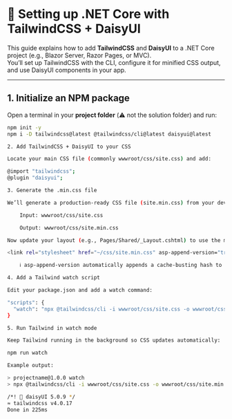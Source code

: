 # 🌼 Setting up .NET Core with TailwindCSS + DaisyUI

This guide explains how to add **TailwindCSS** and **DaisyUI** to a .NET Core project (e.g., Blazor Server, Razor Pages, or MVC).  
You’ll set up TailwindCSS with the CLI, configure it for minified CSS output, and use DaisyUI components in your app.

---

## 1. Initialize an NPM package
Open a terminal in your **project folder** (⚠️ not the solution folder) and run:

```bash
npm init -y
npm i -D tailwindcss@latest @tailwindcss/cli@latest daisyui@latest

2. Add TailwindCSS + DaisyUI to your CSS

Locate your main CSS file (commonly wwwroot/css/site.css) and add:

@import "tailwindcss";
@plugin "daisyui";

3. Generate the .min.css file

We’ll generate a production-ready CSS file (site.min.css) from your development CSS (site.css).

    Input: wwwroot/css/site.css

    Output: wwwroot/css/site.min.css

Now update your layout (e.g., Pages/Shared/_Layout.cshtml) to use the minified version:

<link rel="stylesheet" href="~/css/site.min.css" asp-append-version="true" />

    ℹ️ asp-append-version automatically appends a cache-busting hash to the file name, so browsers only reload it when changes are made.

4. Add a Tailwind watch script

Edit your package.json and add a watch command:

"scripts": {
  "watch": "npx @tailwindcss/cli -i wwwroot/css/site.css -o wwwroot/css/site.min.css --watch"
}

5. Run Tailwind in watch mode

Keep Tailwind running in the background so CSS updates automatically:

npm run watch

Example output:

> projectname@1.0.0 watch
> npx @tailwindcss/cli -i wwwroot/css/site.css -o wwwroot/css/site.min.css --watch

/*! 🌼 daisyUI 5.0.9 */
≈ tailwindcss v4.0.17
Done in 225ms
